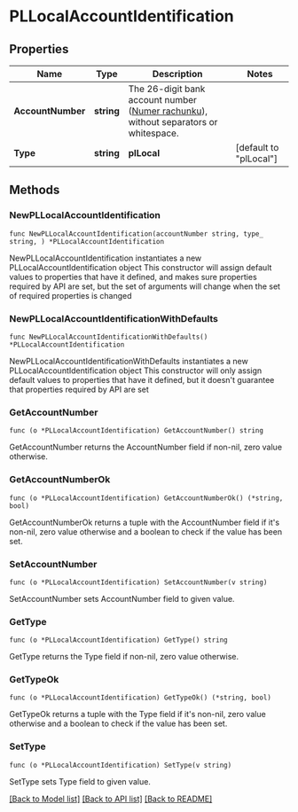 # PLLocalAccountIdentification

## Properties

Name | Type | Description | Notes
------------ | ------------- | ------------- | -------------
**AccountNumber** | **string** | The 26-digit bank account number ([Numer rachunku](https://pl.wikipedia.org/wiki/Numer_Rachunku_Bankowego)), without separators or whitespace. | 
**Type** | **string** | **plLocal** | [default to "plLocal"]

## Methods

### NewPLLocalAccountIdentification

`func NewPLLocalAccountIdentification(accountNumber string, type_ string, ) *PLLocalAccountIdentification`

NewPLLocalAccountIdentification instantiates a new PLLocalAccountIdentification object
This constructor will assign default values to properties that have it defined,
and makes sure properties required by API are set, but the set of arguments
will change when the set of required properties is changed

### NewPLLocalAccountIdentificationWithDefaults

`func NewPLLocalAccountIdentificationWithDefaults() *PLLocalAccountIdentification`

NewPLLocalAccountIdentificationWithDefaults instantiates a new PLLocalAccountIdentification object
This constructor will only assign default values to properties that have it defined,
but it doesn't guarantee that properties required by API are set

### GetAccountNumber

`func (o *PLLocalAccountIdentification) GetAccountNumber() string`

GetAccountNumber returns the AccountNumber field if non-nil, zero value otherwise.

### GetAccountNumberOk

`func (o *PLLocalAccountIdentification) GetAccountNumberOk() (*string, bool)`

GetAccountNumberOk returns a tuple with the AccountNumber field if it's non-nil, zero value otherwise
and a boolean to check if the value has been set.

### SetAccountNumber

`func (o *PLLocalAccountIdentification) SetAccountNumber(v string)`

SetAccountNumber sets AccountNumber field to given value.


### GetType

`func (o *PLLocalAccountIdentification) GetType() string`

GetType returns the Type field if non-nil, zero value otherwise.

### GetTypeOk

`func (o *PLLocalAccountIdentification) GetTypeOk() (*string, bool)`

GetTypeOk returns a tuple with the Type field if it's non-nil, zero value otherwise
and a boolean to check if the value has been set.

### SetType

`func (o *PLLocalAccountIdentification) SetType(v string)`

SetType sets Type field to given value.



[[Back to Model list]](../README.md#documentation-for-models) [[Back to API list]](../README.md#documentation-for-api-endpoints) [[Back to README]](../README.md)


